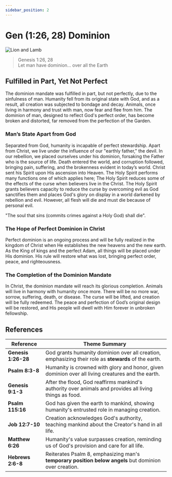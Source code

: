 ```yaml
---
sidebar_position: 2
---
```


# Gen (1:26, 28) Dominion



![Lion and Lamb](./lion-lamb.png)


> Genesis 1:26, 28 \
> Let man have dominion... over all the Earth


## Fulfilled in Part, Yet Not Perfect
The dominion mandate was fulfilled in part, but not perfectly, due to the sinfulness of man. 
Humanity fell from its original state with God, and as a result, all creation was subjected to bondage and decay. 
Animals, once living in harmony and trust with man, now fear and flee from him. 
The dominion of man, designed to reflect God's perfect order, has become broken and distorted, far removed from the perfection of the Garden.

### Man’s State Apart from God
Separated from God, humanity is incapable of perfect stewardship. 
Apart from Christ, we live under the influence of our "earthly father," the devil. 
In our rebellion, we placed ourselves under his dominion, forsaking the Father who is the source of life. 
Death entered the world, and corruption followed, bringing pain, suffering, and the brokenness evident in today’s world.
Christ sent his Spirit upon His ascension into Heaven. 
The Holy Spirit performs many functions one of which applies here; 
The Holy Spirit reduces some of the effects of the curse when believers live in the Christ. 
The Holy Spirit grants believers capacity to reduce the curse by overcoming evil as God sanctifies them and places God's glory on display in a world darkened by rebellion and evil.
However, all flesh will die and must die because of personal evil. 

"The soul that sins (commits crimes against a Holy God) shall die". 

### The Hope of Perfect Dominion in Christ
Perfect dominion is an ongoing process and will be fully realized in the kingdom of Christ when He establishes the new heavens and the new earth. As the King of kings and the perfect Adam, all things will be placed under His dominion. His rule will restore what was lost, bringing perfect order, peace, and righteousness.

### The Completion of the Dominion Mandate
In Christ, the dominion mandate will reach its glorious completion. Animals will live in harmony with humanity once more. There will be no more war, sorrow, suffering, death, or disease. The curse will be lifted, and creation will be fully redeemed. The peace and perfection of God’s original design will be restored, and His people will dwell with Him forever in unbroken fellowship.



## References

| **Reference**       | **Theme Summary**                                                                                       |
| ------------------- | ------------------------------------------------------------------------------------------------------- |
| **Genesis 1:26-28** | God grants humanity dominion over all creation, emphasizing their role as **stewards** of the earth.        |
| **Psalm 8:3-8**     | Humanity is crowned with glory and honor, given dominion over all living creatures and the earth.       |
| **Genesis 9:1-3**   | After the flood, God reaffirms mankind's authority over animals and provides all living things as food. |
| **Psalm 115:16**    | God has given the earth to mankind, showing humanity's entrusted role in managing creation.             |
| **Job 12:7-10**     | Creation acknowledges God's authority, teaching mankind about the Creator's hand in all life.           |
| **Matthew 6:26**    | Humanity's value surpasses creation, reminding us of God's provision and care for all life.             |
| **Hebrews 2:6-8**   | Reiterates Psalm 8, emphasizing man's **temporary position below angels** but dominion over creation.       |

